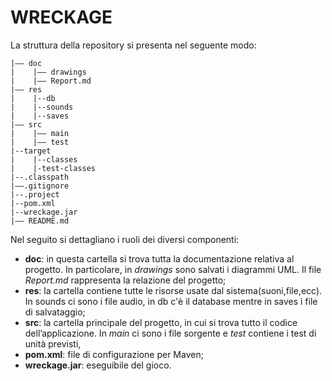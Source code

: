 # WRECKAGE

La struttura della repository si presenta nel seguente modo:
```
|–– doc
|    |–– drawings
|    |–– Report.md
|–– res
|    |--db
|    |--sounds
|    |--saves
|–– src
|    |–– main
|    |–– test
|--target
|    |--classes
|    |-test-classes
|--.classpath
|––.gitignore
|--.project
|--pom.xml
|--wreckage.jar
|–– README.md
```

Nel seguito si dettagliano i ruoli dei diversi componenti:
- **doc**: in questa cartella si trova tutta la documentazione relativa al progetto. In particolare, in *drawings* sono salvati i diagrammi UML. Il file *Report.md* rappresenta la relazione del progetto;
- **res**: la cartella contiene tutte le risorse usate dal sistema(suoni,file,ecc). In sounds ci sono i file audio, in db c'è il database mentre in saves i file di salvataggio;
- **src**: la cartella principale del progetto, in cui si trova tutto il codice dell’applicazione. In *main* ci sono i file sorgente e *test* contiene i test di unità previsti,
- **pom.xml**: file di configurazione per Maven;
- **wreckage.jar**: eseguibile del gioco.
